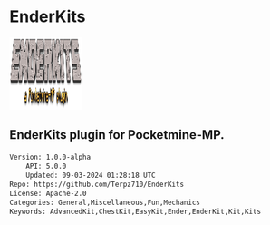 # EnderKits
<img src="https://raw.githubusercontent.com/Terpz710/EnderKits/dfbd4ae2c49c5dd00a1b3d23b2fbf50a9051c0c8/icon.PNG" width="128" height="128" />

## EnderKits plugin for Pocketmine-MP.
```properties
Version: 1.0.0-alpha
    API: 5.0.0
    Updated: 09-03-2024 01:28:18 UTC
Repo: https://github.com/Terpz710/EnderKits
License: Apache-2.0
Categories: General,Miscellaneous,Fun,Mechanics
Keywords: AdvancedKit,ChestKit,EasyKit,Ender,EnderKit,Kit,Kits
```